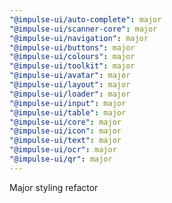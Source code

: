 ```yaml
---
"@impulse-ui/auto-complete": major
"@impulse-ui/scanner-core": major
"@impulse-ui/navigation": major
"@impulse-ui/buttons": major
"@impulse-ui/colours": major
"@impulse-ui/toolkit": major
"@impulse-ui/avatar": major
"@impulse-ui/layout": major
"@impulse-ui/loader": major
"@impulse-ui/input": major
"@impulse-ui/table": major
"@impulse-ui/core": major
"@impulse-ui/icon": major
"@impulse-ui/text": major
"@impulse-ui/ocr": major
"@impulse-ui/qr": major
---
```


Major styling refactor
